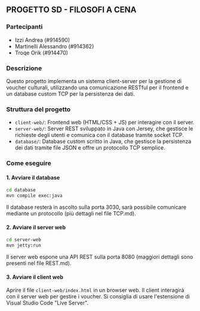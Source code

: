## PROGETTO SD - FILOSOFI A CENA

### Partecipanti
- Izzi Andrea (#914590)
- Martinelli Alessandro (#914362)
- Troqe Orik (#914470)

### Descrizione
Questo progetto implementa un sistema client-server per la gestione di voucher culturali, utilizzando una comunicazione RESTful per il frontend e un database custom TCP per la persistenza dei dati.

### Struttura del progetto
- `client-web/`: Frontend web (HTML/CSS + JS) per interagire con il server.
- `server-web/`: Server REST sviluppato in Java con Jersey, che gestisce le richieste degli utenti e comunica con il database tramite socket TCP.
- `database/`: Database custom scritto in Java, che gestisce la persistenza dei dati tramite file JSON e offre un protocollo TCP semplice.

### Come eseguire

#### 1. Avviare il database
```sh
cd database
mvn compile exec:java
```
Il database resterà in ascolto sulla porta 3030, sarà possibile comunicare mediante un protocollo (più dettagli nel file TCP.md).

#### 2. Avviare il server web
```sh
cd server-web
mvn jetty:run
```
Il server web espone una API REST sulla porta 8080 (maggiori dettagli sono presenti nel file REST.md).

#### 3. Avviare il client web
Aprire il file `client-web/index.html` in un browser web. Il client interagirà con il server web per gestire i voucher. Si consiglia di usare l'estensione di Visual Studio Code "Live Server".